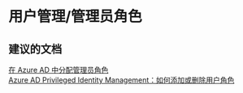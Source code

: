 <properties
    pageTitle="user management/administrator roles"
    description="用户管理/管理员角色"
    service="microsoft.activedirectory"
    resource="activedirectory"
    authors="aashu"
    displayOrder=""
    selfHelpType="generic"
    supportTopicIds="32045782"
    resourceTags=""
    productPesIds="14785"
    cloudEnvironments="public"
/>


# 用户管理/管理员角色


## **建议的文档**
[在 Azure AD 中分配管理员角色](https://azure.microsoft.com/documentation/articles/active-directory-assign-admin-roles/)<br>
[Azure AD Privileged Identity Management：如何添加或删除用户角色](https://azure.microsoft.com/documentation/articles/active-directory-privileged-identity-management-how-to-add-role-to-user/)



<!--HONumber=Jul16_HO4-->


